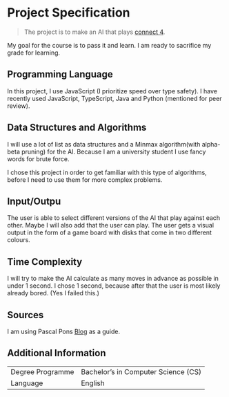 # Project Specification
> The project is to make an AI that plays [connect 4](https://en.wikipedia.org/wiki/Connect_Four).

My goal for the course is to pass it and learn. I am ready to sacrifice my grade for learning.

## Programming Language
In this project, I use JavaScript (I prioritize speed over type safety). I have recently used JavaScript, TypeScript, Java and Python (mentioned for peer review).

## Data Structures and Algorithms
I will use a lot of list as data structures and a Minmax algorithm(with alpha-beta pruning) for the AI. Because I am a university student I use fancy words for brute force.

I chose this project in order to get familiar with this type of algorithms, before I need to use them for more complex problems.

## Input/Outpu
The user is able to select different versions of the AI that play against each other. Maybe I will also add that the user can play. The user gets a visual output in the form of a game board with disks that come in two different colours.

## Time Complexity
I will try to make the AI calculate as many moves in advance as possible in under 1 second. I chose 1 second, because after that the user is most likely already bored. (Yes I failed this.)

## Sources
I am using Pascal Pons [Blog](http://blog.gamesolver.org/) as a guide.

## Additional Information
|||
|:---|:---|
|Degree Programme|Bachelor’s in Computer Science (CS)|
|Language|English|
